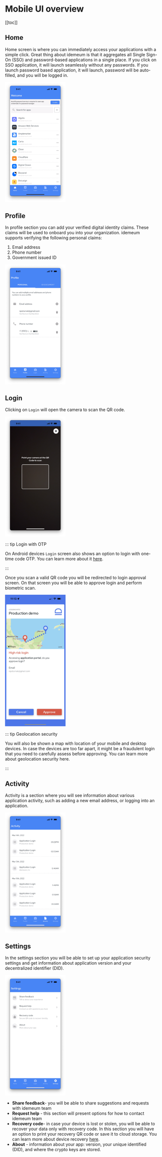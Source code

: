 # Mobile UI overview

[[toc]]

## Home

Home screen is where you can immediately access your applications with a simple click. Great thing about idemeum is that it aggregates all Single Sign-On (SSO) and password-based applications in a single place. If you click on SSO application, it will launch seamlessly without any passwords. If you launch password based application, it will launch, password will be auto-filled, and you will be logged in.

<img src="./images/ui-overview/home-screen.png" width="200px">

## Profile

In profile section you can add your verified digital identity claims. These claims will be used to onboard you into your organization. idemeum supports verifying the following personal claims:

1. Email address
2. Phone number
3. Government issued ID

<img src="./images/ui-overview/profile-screen.png" width="200px">

## Login

Clicking on `Login` will open the camera to scan the QR code.

<img src="./images/ui-overview/login-screen.png" width="200px">

::: tip Login with OTP

On Android devices `Login` screen also shows an option to login with one-time code OTP. You can learn more about it [here](./login-experience.html#_4-login-with-one-time-code-otp). 

:::

Once you scan a valid QR code you will be redirected to login approval screen. On that screen you will be able to approve login and perform biometric scan.

<img src="./images/ui-overview/approval-screen.png" width="200px">

::: tip Geolocation security

You will also be shown a map with location of your mobile and desktop devices. In case the devices are too far apart, it might be a fraudulent login that you need to carefully assess before approving. You can learn more about geolocation security here. 

:::

## Activity

Activity is a section where you will see information about various application activity, such as adding a new email address, or logging into an application.

<img src="./images/ui-overview/activity-screen.png" width="200px">

## Settings

In the settings section you will be able to set up your application security settings and get information about application version and your decentralized identifier (DID).

<img src="./images/ui-overview/settings-screen.png" width="200px">

* **Share feedback**- you will be able to share suggestions and requests with idemeum team
* **Request help** - this section will present options for how to contact idemeum team
* **Recovery code**- in case your device is lost or stolen, you will be able to recover your data only with recovery code. In this section you will have an option to print your recovery QR code or save it to cloud storage. You can learn more about device recovery [here](./recovery-overview.html).
* **About** - information about your app: version, your unique identified (DID), and where the crypto keys are stored.



